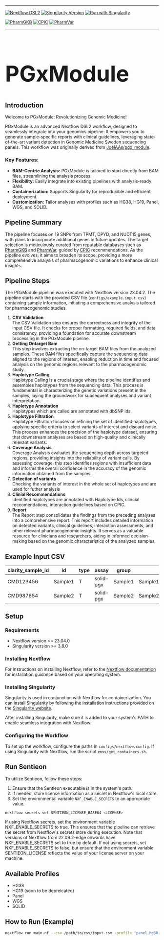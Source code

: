 <hr>

[![Nextflow DSL2](https://img.shields.io/badge/nextflow%20DSL2-%E2%89%A523.04.0-23aa62.svg)](https://www.nextflow.io/docs/latest/dsl2.html) [![Singularity Version](https://img.shields.io/badge/Singularity-%E2%89%A53.8.0-orange)](https://sylabs.io/docs/) [![Run with Singularity](https://img.shields.io/badge/Run%20with-Singularity-orange)](https://sylabs.io/docs/)

[![PharmGKB](https://img.shields.io/badge/PharmGKB-Explore-blue)](https://www.pharmgkb.org/) [![CPIC](https://img.shields.io/badge/CPIC-Explore-green)](https://cpicpgx.org/) [![PharmVar](https://img.shields.io/badge/PharmVar-Explore-yellow)](https://www.pharmvar.org/)

<hr>

<!-- HTML-style heading -->
<h1 style="font-size: 72px;">PGxModule</h1>

## Introduction

Welcome to PGxModule: Revolutionizing Genomic Medicine!

PGxModule is an advanced Nextflow DSL2 workflow, designed to seamlessly integrate into your genomics pipeline. It empowers you to generate sample-specific reports with clinical guidelines, leveraging state-of-the-art variant detection in Genomic Medicine Sweden sequencing panels. This workflow was originally derived from [JoelAAs/pgx_module](https://github.com/JoelAAs/pgx_module).

### Key Features:

- **BAM-Centric Analysis:** PGxModule is tailored to start directly from BAM files, streamlining the analysis process.
- **Flexibility:** Easily integrate into existing pipelines with analysis-ready BAM.
- **Containerization:** Supports Singularity for reproducible and efficient deployment.
- **Customization:** Tailor analyses with profiles such as HG38, HG19, Panel, WGS, and SOLID.

## Pipeline Summary

The pipeline focuses on 19 SNPs from TPMT, DPYD, and NUDT15 genes, with plans to incorporate additional genes in future updates. The target selection is meticulously curated from reputable databases such as [PharmGKB](https://www.pharmgkb.org/) and [PharmVar](https://www.pharmvar.org/), guided by [CPIC](https://cpicpgx.org/) recommendations. As the pipeline evolves, it aims to broaden its scope, providing a more comprehensive analysis of pharmacogenomic variations to enhance clinical insights.  


## Pipeline Steps

The PGxModule pipeline was executed with Nextflow version 23.04.2. The pipeline starts with the provided CSV file (`configs/example.input.csv`) containing sample information, initiating a comprehensive analysis tailored for pharmacogenomic studies.

1. **CSV Validation**  
The CSV Validation step ensures the correctness and integrity of the input CSV file. It checks for proper formatting, required fields, and data consistency, providing a foundation for accurate downstream processing in the PGxModule pipeline.
2. **Getting Ontarget Bam**  
This step involves extracting the on-target BAM files from the analyzed samples. These BAM files specifically capture the sequencing data aligned to the regions of interest, enabling reduction in time and focused analysis on the genomic regions relevant to the pharmacogenomic study.
3. **Haplotype Calling**  
Haplotype Calling is a crucial stage where the pipeline identifies and assembles haplotypes from the sequencing data. This process is fundamental in characterizing the genetic variations present in the samples, laying the groundwork for subsequent analyses and variant interpretation.
4. **Haplotype Annotation**  
Haplotypes which are called are annotated with dbSNP ids. 
5. **Haplotype Filtration**  
Haplotype Filtration focuses on refining the set of identified haplotypes, applying specific criteria to select variants of interest and discard noise. This process enhances the precision of the haplotype dataset, ensuring that downstream analyses are based on high-quality and clinically relevant variants.
6. **Coverage Analysis**  
Coverage Analysis evaluates the sequencing depth across targeted regions, providing insights into the reliability of variant calls. By assessing coverage, this step identifies regions with insufficient data and informs the overall confidence in the accuracy of the genomic information obtained from the samples.
7. **Detection of variants**  
Checking the variants of interest in the whole set of haplotypes and are used for futher analysis
8. **Clinial Recommendations**  
Identified haplotypes are annotated with Haplotype Ids, clincial reccomendations, interaction guidelines based on CPIC.
9. **Report**  
The Report step consolidates the findings from the preceding analyses into a comprehensive report. This report includes detailed information on detected variants, clinical guidelines, interaction assessments, and other relevant pharmacogenomic insights. It serves as a valuable resource for clinicians and researchers, aiding in informed decision-making based on the genomic characteristics of the analyzed samples.

## Example Input CSV

| clarity_sample_id | id      | type | assay     | group   | bam                                   | bai                                   | purity |
|-------------------|---------|------|-----------|---------|---------------------------------------|---------------------------------------|--------|
| CMD123456         | Sample1 | T    | solid-pgx | Sample1 | Sample1.T.bwa.umi.sort.bam           | Sample1.T.bwa.umi.sort.bam.bai       | 0.30   |
| CMD987654         | Sample2 | T    | solid-pgx | Sample2 | Sample2.T.bwa.umi.sort.bam           | Sample2.T.bwa.umi.sort.bam.bai       | 0.30   |  



## Setup

### Requirements

- Nextflow version >= 23.04.0
- Singularity version >= 3.8.0

### Installing Nextflow

For instructions on installing Nextflow, refer to the [Nextflow documentation](https://www.nextflow.io/docs/latest/getstarted.html#installation) for installation guidance based on your operating system.

### Installing Singularity

Singularity is used in conjunction with Nextflow for containerization. You can install Singularity by following the installation instructions provided on the [Singularity website](https://sylabs.io/guides/3.10/user-guide/quick_start.html#quick-installation-steps).

After installing Singularity, make sure it is added to your system's PATH to enable seamless integration with Nextflow.


### Configuring the Workflow

To set up the workflow, configure the paths in `configs/nextflow.config`. If using Singularity with Nextflow, run the script `envs/get_containers.sh`.

## Run Sentieon

To utilize Sentieon, follow these steps:

1. Ensure that the Sentieon executable is in the system's path.
2. If needed, store license information as a secret in Nextflow's local store.
3. Set the environmental variable `NXF_ENABLE_SECRETS` to an appropriate value.


```bash
nextflow secrets set SENTIEON_LICENSE_BASE64 <LICENSE>
```
If using Nextflow secrets, set the environment variable NXF_ENABLE_SECRETS to true. This ensures that the pipeline can retrieve the secret from Nextflow's secrets store during execution. Note that versions of Nextflow from 22.09.2-edge onwards have NXF_ENABLE_SECRETS set to true by default. If not using secrets, set NXF_ENABLE_SECRETS to false, but ensure that the environment variable SENTIEON_LICENSE reflects the value of your license server on your machine.

## Available Profiles

- HG38
- HG19 (soon to be depreicated)
- Panel
- WGS
- SOLID

## How to Run (Example)

```bash
nextflow run main.nf --csv /path/to/csv/input.csv -profile "panel,hg38,solid" --haplotype_caller SENTIEON |& tee logs/run.log
```